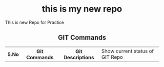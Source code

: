 <h1 align=center> this is my new repo</h1>
This is new  Repo for Practice
<h2 align=center>GIT Commands</h2>
<table>
  <tr>
    <th>5.No</th>
    <th>Git Commands</th> 
    <th>Git Descriptions</th>
    <td> Show current status of GIT Repo</td>
  </tr>
</table>
